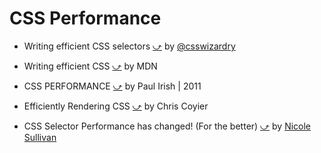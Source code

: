 # CSS Performance

* Writing efficient CSS selectors
  [⤻](http://csswizardry.com/2011/09/writing-efficient-css-selectors/)
  by [@csswizardry](https://twitter.com/csswizardry)

* Writing efficient CSS
  [⤻](https://developer.mozilla.org/en-US/docs/CSS/Writing_Efficient_CSS)
  by MDN

* CSS PERFORMANCE
  [⤻](http://dl.dropbox.com/u/39519/talks/cssperf/index.html)
  by Paul Irish | 2011

* Efficiently Rendering CSS
  [⤻](http://css-tricks.com/efficiently-rendering-css/)
  by Chris Coyier

* CSS Selector Performance has changed! (For the better)
  [⤻](http://calendar.perfplanet.com/2011/css-selector-performance-has-changed-for-the-better/)
  by [Nicole Sullivan](http://www.stubbornella.org/)
